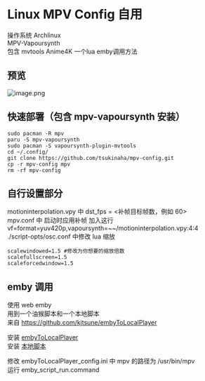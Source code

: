 # Linux MPV Config 自用   
操作系统 Archlinux    
MPV-Vapoursynth  
包含 mvtools Anime4K 一个lua emby调用方法 
## 预览 
![image.png](https://s2.loli.net/2023/10/17/eiQVHFqyukJv2mj.png)    
## 快速部署（包含 mpv-vapoursynth 安装）
```
sudo pacman -R mpv 
paru -S mpv-vapoursynth
sudo pacman -S vapoursynth-plugin-mvtools
cd ~/.config/
git clone https://github.com/tsukinaha/mpv-config.git
cp -r mpv-config mpv
rm -rf mpv-config
```
## 自行设置部分   

motioninterpolation.vpy 中 dst_fps = <补帧目标帧数，例如 60>   
mpv.conf 中 启动时应用补帧 加入这行 vf=format=yuv420p,vapoursynth=~~/motioninterpolation.vpy:4:4   
./script-opts/osc.conf 中修改 lua 缩放
```
scalewindowed=1.5 #修改为你想要的缩放倍数
scalefullscreen=1.5
scaleforcedwindow=1.5
``` 

## emby 调用
使用 web emby   
用到一个油猴脚本和一个本地脚本   
来自 https://github.com/kjtsune/embyToLocalPlayer   
   
安装 [embyToLocalPlayer](https://greasyfork.org/zh-CN/scripts/448648-embytolocalplayer)   
安装 [本地脚本](https://github.com/kjtsune/embyToLocalPlayer)   

修改 embyToLocalPlayer_config.ini 中 mpv 的路径为
 /usr/bin/mpv   
运行 emby_script_run.command